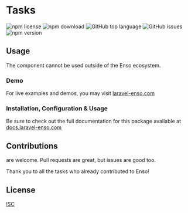 # Tasks

![npm license](https://img.shields.io/npm/l/@enso-ui/tasks.svg) 
![npm download](https://img.shields.io/npm/dm/@enso-ui/tasks.svg) 
![GitHub top language](https://img.shields.io/github/languages/top/enso-ui/tasks.svg) 
![GitHub issues](https://img.shields.io/github/issues/enso-ui/tasks.svg) 
![npm version](https://img.shields.io/npm/v/@enso-ui/tasks.svg) 

## Usage
The component cannot be used outside of the Enso ecosystem.

### Demo

For live examples and demos, you may visit [laravel-enso.com](https://www.laravel-enso.com)

### Installation, Configuration & Usage

Be sure to check out the full documentation for this package available at [docs.laravel-enso.com](https://docs.laravel-enso.com/frontend/tasks.html)

## Contributions

are welcome. Pull requests are great, but issues are good too.

Thank you to all the tasks who already contributed to Enso!

## License

[ISC](https://opensource.org/licenses/ISC)
